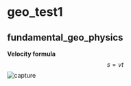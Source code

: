 # geo_test1
## fundamental_geo_physics
**Velocity formula**
$$
s = vt
$$
![capture](https://science4fun.info/speed-and-velocity/)
